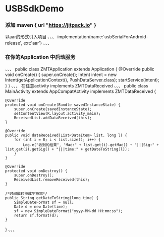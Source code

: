 # USBSdkDemo
### 添加     maven { url "https://jitpack.io" }
以aar的形式引入项目
、、、
implementation(name:'usbSerialForAndroid-release', ext:'aar')
、、、
### 在你的Application 中启动服务
、、、
public class ZMTApplication extends Application {
    @Override
    public void onCreate() {
        super.onCreate();
        Intent intent = new Intent(getApplicationContext(), PushDataServer.class);
        startService(intent);
    }
}
、、、
在任意activity implements ZMTDataReceived 
、、、
public class MainActivity extends AppCompatActivity implements ZMTDataReceived {

    @Override
    protected void onCreate(Bundle savedInstanceState) {
        super.onCreate(savedInstanceState);
        setContentView(R.layout.activity_main);
        ReceivedList.addDataReceived(this);
    }

    @Override
    public void dataReceived(List<DataItem> list, long l) {
        for (int i = 0; i < list.size(); i++) {
            Log.e("收到的结果", "Mac:" + list.get(i).getMac() + "|||Sig:" + list.get(i).getSig() + "|||time:" + getDateToString(l));
        }
    }

    @Override
    protected void onDestroy() {
        super.onDestroy();
        ReceivedList.removeReceived(this);
    }

    /*时间戳转换成字符窜*/
    public String getDateToString(long time) {
        SimpleDateFormat sf = null;
        Date d = new Date(time);
        sf = new SimpleDateFormat("yyyy-MM-dd HH:mm:ss");
        return sf.format(d);
    }
}
、、、
